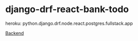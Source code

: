# django-drf-react-bank-todo
heroku: python.django.drf.node.react.postgres.fullstack.app

[Backend](https://django-drf-todo-grace.herokuapp.com/)
